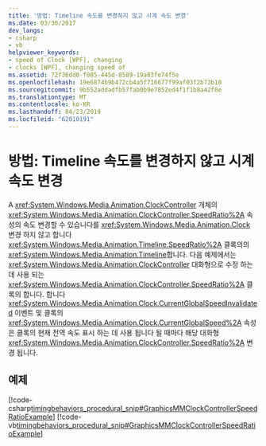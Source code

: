 ```yaml
---
title: '방법: Timeline 속도를 변경하지 않고 시계 속도 변경'
ms.date: 03/30/2017
dev_langs:
- csharp
- vb
helpviewer_keywords:
- speed of Clock [WPF], changing
- clocks [WPF], changing speed of
ms.assetid: 72f36dd0-f085-445d-8589-19a83fe74f5e
ms.openlocfilehash: 19e6874b9b472cb4a5f716677f99af03f2b73b10
ms.sourcegitcommit: 9b552addadfb57fab0b9e7852ed4f1f1b8a42f8e
ms.translationtype: MT
ms.contentlocale: ko-KR
ms.lasthandoff: 04/23/2019
ms.locfileid: "62010191"
---
```

# <a name="how-to-change-the-speed-of-a-clock-without-changing-the-speed-of-its-timeline"></a>방법: Timeline 속도를 변경하지 않고 시계 속도 변경
A <xref:System.Windows.Media.Animation.ClockController> 개체의 <xref:System.Windows.Media.Animation.ClockController.SpeedRatio%2A> 속성의 속도 변경할 수 있습니다를 <xref:System.Windows.Media.Animation.Clock> 변경 하지 않고 합니다 <xref:System.Windows.Media.Animation.Timeline.SpeedRatio%2A> 클록의의 <xref:System.Windows.Media.Animation.Timeline>합니다. 다음 예제에서는 <xref:System.Windows.Media.Animation.ClockController> 대화형으로 수정 하는 데 사용 되는 <xref:System.Windows.Media.Animation.ClockController.SpeedRatio%2A> 클록의 합니다. 합니다 <xref:System.Windows.Media.Animation.Clock.CurrentGlobalSpeedInvalidated> 이벤트 및 클록의 <xref:System.Windows.Media.Animation.Clock.CurrentGlobalSpeed%2A> 속성은 클록의 현재 전역 속도 표시 하는 데 사용 됩니다 될 때마다 해당 대화형 <xref:System.Windows.Media.Animation.ClockController.SpeedRatio%2A> 변경 됩니다.  
  
## <a name="example"></a>예제  
 [!code-csharp[timingbehaviors_procedural_snip#GraphicsMMClockControllerSpeedRatioExample](~/samples/snippets/csharp/VS_Snippets_Wpf/timingbehaviors_procedural_snip/CSharp/ClockControllerSpeedRatioExample.cs#graphicsmmclockcontrollerspeedratioexample)]
 [!code-vb[timingbehaviors_procedural_snip#GraphicsMMClockControllerSpeedRatioExample](~/samples/snippets/visualbasic/VS_Snippets_Wpf/timingbehaviors_procedural_snip/visualbasic/clockcontrollerspeedratioexample.vb#graphicsmmclockcontrollerspeedratioexample)]
